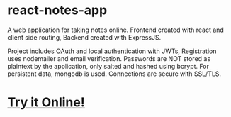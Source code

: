 # react-notes-app
A web application for taking notes online. Frontend created with react and client side routing, Backend created with ExpressJS. 

Project includes OAuth and local authentication with JWTs, Registration uses nodemailer and email verification. Passwords are NOT stored as plaintext by the application, only salted and hashed using bcrypt. For persistent data, mongodb is used. Connections are secure with SSL/TLS.
 
# [Try it Online!](https://notes.soreing.site)